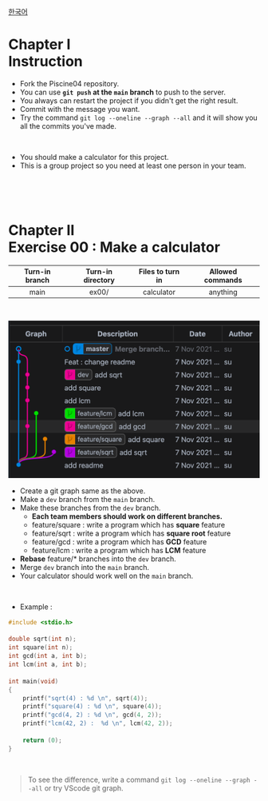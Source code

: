 [한국어](README.kr.md)
# Chapter Ⅰ<br>Instruction

- Fork the Piscine04 repository.
- You can use **`git push` at the `main` branch** to push to the server.
- You always can restart the project if you didn't get the right result.
- Commit with the message you want.
- Try the command `git log --oneline --graph --all` and it will show you all the commits you've made.

<br>

- You should make a calculator for this project.
- This is a group project so you need at least one person in your team.

<br>
<br>
<br>
    
# Chapter Ⅱ<br>Exercise 00 : Make a calculator

| Turn-in branch | Turn-in directory | Files to turn in | Allowed commands |
|:--:|:--:|:--:|:--:|
| main | ex00/ | calculator | anything |

<br>

![](../assets/p04example.png)

- Create a git graph same as the above.
- Make a `dev` branch from the `main` branch.
- Make these branches from the `dev` branch.
    - **Each team members should work on different branches.**
    - feature/square : write a program which has **square** feature
    - feature/sqrt : write a program which has **square root** feature
    - feature/gcd : write a program which has **GCD** feature
    - feature/lcm : write a program which has **LCM** feature
- **Rebase** feature/* branches into the `dev` branch.
- Merge `dev` branch into the `main` branch.
- Your calculator should work well on the `main` branch.

<br>

* Example :

```c
#include <stdio.h>

double sqrt(int n);
int square(int n);
int gcd(int a, int b);
int lcm(int a, int b);

int main(void)
{
    printf("sqrt(4) : %d \n", sqrt(4));
    printf("square(4) : %d \n", square(4));
	printf("gcd(4, 2) : %d \n", gcd(4, 2));
	printf("lcm(42, 2) :  %d \n", lcm(42, 2));

	return (0);
}
```

<br>

> To see the difference, write a command `git log --oneline --graph --all` or try VScode git graph.

<br>
<br>
<br>